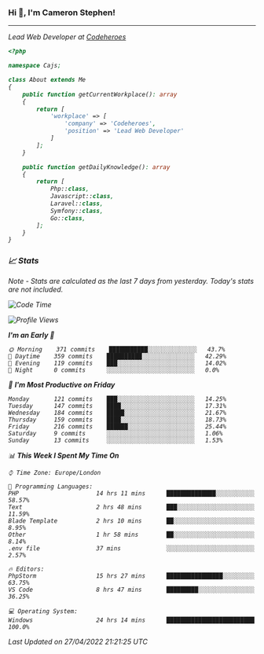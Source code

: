 ### Hi 👋, I'm Cameron Stephen!
<hr>
<p><em>Lead Web Developer at <a href="https://codeheroes.co.uk">Codeheroes</a></p>


```php
<?php

namespace Cajs;

class About extends Me
{
    public function getCurrentWorkplace(): array
    {
        return [
            'workplace' => [
                'company' => 'Codeheroes',
                'position' => 'Lead Web Developer'
            ]
        ];
    }

    public function getDailyKnowledge(): array
    {
        return [
            Php::class,
            Javascript::class,
            Laravel::class,
            Symfony::class,
            Go::class,
        ];
    }
}
```

### 📈 Stats
<p><em>Note - Stats are calculated as the last 7 days from yesterday. Today's stats are not included.</em></p>


<!--START_SECTION:waka-->
![Code Time](http://img.shields.io/badge/Code%20Time-2%2C822%20hrs%2029%20mins-blue)

![Profile Views](http://img.shields.io/badge/Profile%20Views-0-blue)

**I'm an Early 🐤** 

```text
🌞 Morning    371 commits    ███████████░░░░░░░░░░░░░░   43.7% 
🌆 Daytime    359 commits    ██████████░░░░░░░░░░░░░░░   42.29% 
🌃 Evening    119 commits    ███░░░░░░░░░░░░░░░░░░░░░░   14.02% 
🌙 Night      0 commits      ░░░░░░░░░░░░░░░░░░░░░░░░░   0.0%

```
📅 **I'm Most Productive on Friday** 

```text
Monday       121 commits    ███░░░░░░░░░░░░░░░░░░░░░░   14.25% 
Tuesday      147 commits    ████░░░░░░░░░░░░░░░░░░░░░   17.31% 
Wednesday    184 commits    █████░░░░░░░░░░░░░░░░░░░░   21.67% 
Thursday     159 commits    ████░░░░░░░░░░░░░░░░░░░░░   18.73% 
Friday       216 commits    ██████░░░░░░░░░░░░░░░░░░░   25.44% 
Saturday     9 commits      ░░░░░░░░░░░░░░░░░░░░░░░░░   1.06% 
Sunday       13 commits     ░░░░░░░░░░░░░░░░░░░░░░░░░   1.53%

```


📊 **This Week I Spent My Time On** 

```text
⌚︎ Time Zone: Europe/London

💬 Programming Languages: 
PHP                      14 hrs 11 mins      ██████████████░░░░░░░░░░░   58.57% 
Text                     2 hrs 48 mins       ███░░░░░░░░░░░░░░░░░░░░░░   11.59% 
Blade Template           2 hrs 10 mins       ██░░░░░░░░░░░░░░░░░░░░░░░   8.95% 
Other                    1 hr 58 mins        ██░░░░░░░░░░░░░░░░░░░░░░░   8.14% 
.env file                37 mins             ░░░░░░░░░░░░░░░░░░░░░░░░░   2.57%

🔥 Editors: 
PhpStorm                 15 hrs 27 mins      ████████████████░░░░░░░░░   63.75% 
VS Code                  8 hrs 47 mins       █████████░░░░░░░░░░░░░░░░   36.25%

💻 Operating System: 
Windows                  24 hrs 14 mins      █████████████████████████   100.0%

```


 Last Updated on 27/04/2022 21:21:25 UTC
<!--END_SECTION:waka-->
